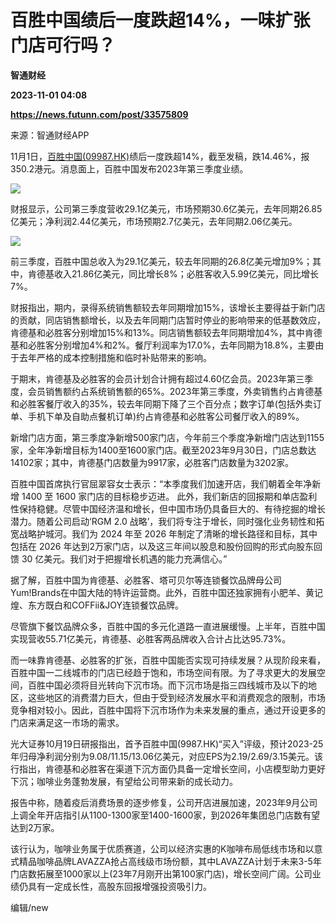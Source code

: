 # 百胜中国绩后一度跌超14%，一味扩张门店可行吗？
**智通财经**

**2023-11-01 04:08**

**https://news.futunn.com/post/33575809**

来源：智通财经APP

11月1日，[百胜中国(09987.HK)](https://www.futunn.com/quote/stock?m=hk&code=09987)绩后一度跌超14%，截至发稿，跌14.46%，报350.2港元。消息面上，百胜中国发布2023年第三季度业绩。

![](https://postimg.futunn.com/16988096589859910017765.png)

财报显示，公司第三季度营收29.1亿美元，市场预期30.6亿美元，去年同期26.85亿美元；净利润2.44亿美元，市场预期2.7亿美元，去年同期2.06亿美元。

![](https://postimg.futunn.com/16988097261056599135743.jpeg)

前三季度，百胜中国总收入为29.1亿美元，较去年同期的26.8亿美元增加9%；其中，肯德基收入21.86亿美元，同比增长8%；必胜客收入5.99亿美元，同比增长7%。

财报指出，期内，录得系统销售额较去年同期增加15%，该增长主要得益于新门店的贡献，同店销售额增长，以及去年同期门店暂时停业的影响带来的低基数效应，肯德基和必胜客分别增加15%和13%。同店销售额较去年同期增加4%，其中肯德基和必胜客分别增加4%和2%。餐厅利润率为17.0%，去年同期为18.8%，主要由于去年严格的成本控制措施和临时补贴带来的影响。

于期末，肯德基及必胜客的会员计划合计拥有超过4.60亿会员。2023年第三季度，会员销售额约占系统销售额的65%。2023年第三季度，外卖销售约占肯德基和必胜客餐厅收入的35%，较去年同期下降了三个百分点；数字订单(包括外卖订单、手机下单及自助点餐机订单)约占肯德基和必胜客公司餐厅收入的89%。

新增门店方面，第三季度净新增500家门店，今年前三个季度净新增门店达到1155家，全年净新增目标为1400至1600家门店。截至2023年9月30日，门店总数达14102家；其中，肯德基门店数量为9917家，必胜客门店数量为3202家。

百胜中国首席执行官屈翠容女士表示：“本季度我们加速开店，我们朝着全年净新增 1400 至 1600 家门店的目标稳步迈进。 此外，我们新店的回报期和单店盈利性保持稳健。尽管中国经济温和增长，但中国市场仍具备巨大的、有待挖掘的增长潜力。随着公司启动‘RGM 2.0 战略’，我们将专注于增长，同时强化业务韧性和拓宽战略护城河。我们为 2024 年至 2026 年制定了清晰的增长路径和目标，其中包括在 2026 年达到2万家门店，以及这三年间以股息和股份回购的形式向股东回馈 30 亿美元。我们对于把握增长机遇的能力充满信心。”

据了解，百胜中国为肯德基、必胜客、塔可贝尔等连锁餐饮品牌母公司Yum!Brands在中国大陆的特许运营商。此外，百胜中国还独家拥有小肥羊、黄记煌、东方既白和COFFii&JOY连锁餐饮品牌。

尽管旗下餐饮品牌众多，百胜中国的多元化道路一直进展缓慢。上半年，百胜中国实现营收55.71亿美元，肯德基、必胜客两品牌收入合计占比达95.73%。

而一味靠肯德基、必胜客的扩张，百胜中国能否实现可持续发展？从现阶段来看，百胜中国一二线城市的门店已经趋于饱和，市场空间有限。为了寻求更大的发展空间，百胜中国必须将目光转向下沉市场。而下沉市场是指三四线城市及以下的地区，这些地区的消费潜力巨大，但由于受到经济发展水平和消费观念的限制，市场竞争相对较小。因此，百胜中国将下沉市场作为未来发展的重点，通过开设更多的门店来满足这一市场的需求。

光大证券10月19日研报指出，首予百胜中国(9987.HK)“买入”评级，预计2023-25年归母净利润分别为9.08/11.15/13.06亿美元，对应EPS为2.19/2.69/3.15美元。该行指出，肯德基和必胜客在渠道下沉方面仍具备一定增长空间，小店模型助力更好下沉；咖啡业务蓬勃发展，有望给公司带来新的成长动力。

报告中称，随着疫后消费场景的逐步修复，公司开店进展加速，2023年9月公司上调全年开店指引从1100-1300家至1400-1600家，到2026年集团总门店数有望达到2万家。

该行认为，咖啡业务属于优质赛道，公司以经济实惠的K咖啡布局低线市场和以意式精品咖啡品牌LAVAZZA抢占高线级市场份额，其中LAVAZZA计划于未来3-5年门店数拓展至1000家以上(23年7月刚开出第100家门店)，增长空间广阔。公司业绩仍具有一定成长性，高股东回报增强投资吸引力。

编辑/new